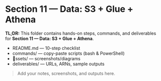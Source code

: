 ﻿# Section 11 — Data: S3 + Glue + Athena

**TL;DR:** This folder contains hands-on steps, commands, and deliverables for **Section 11 — Data: S3 + Glue + Athena**.

- README.md — 10-step checklist
- commands/ — copy-paste scripts (bash & PowerShell)
- ssets/ — screenshots/diagrams
- deliverables/ — URLs, ARNs, sample outputs

> Add your notes, screenshots, and outputs here.
